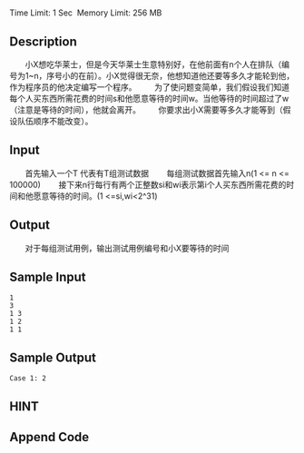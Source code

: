 # 
Time Limit: 1 Sec  Memory Limit: 256 MB


## Description
       小X想吃华莱士，但是今天华莱士生意特别好，在他前面有n个人在排队（编号为1~n，序号小的在前）。小X觉得很无奈，他想知道他还要等多久才能轮到他，作为程序员的他决定编写一个程序。
       为了使问题变简单，我们假设我们知道每个人买东西所需花费的时间s和他愿意等待的时间w。当他等待的时间超过了w（注意是等待的时间），他就会离开。
       你要求出小X需要等多久才能等到（假设队伍顺序不能改变）。


## Input
       首先输入一个T 代表有T组测试数据
       每组测试数据首先输入n(1 <= n <= 100000)
       接下来n行每行有两个正整数si和wi表示第i个人买东西所需花费的时间和他愿意等待的时间。(1 <=si,wi<2^31)


## Output
       对于每组测试用例，输出测试用例编号和小X要等待的时间


## Sample Input
```
1
3
1 3
1 2
1 1

```
## Sample Output
```
Case 1: 2

```

## HINT


## Append Code
